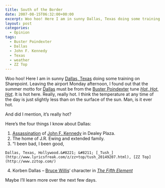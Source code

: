 ```yaml
---
title: South of the Border
date: 2007-08-15T06:32:00+00:00
excerpt: Woo hoo! Here I am in sunny Dallas, Texas doing some training on Sharepoint. Leaving the airport Monday afternoon, I
layout: post
categories:
  - Opinion
tags:
  - Buster Poindexter
  - Dallas
  - John F. Kennedy
  - Texas
  - weather
  - ZZ Top
---
```

Woo hoo! Here I am in sunny [Dallas, Texas](http://www.dallascityhall.com/) doing some training on Sharepoint. Leaving the airport Monday afternoon, I found out that the summer motto for [Dallas](http://www.dallascityhall.com/) must be from the [Buster Poindexter](http://en.wikipedia.org/wiki/David_Johansen) tune _[Hot, Hot, Hot](http://en.wikipedia.org/wiki/Hot_Hot_Hot_%28Arrow%29)_. It is hot here. Really, really hot. I think the temperature at any time of the day is just slightly less than on the surface of the sun. Man, is it ever hot.

And did I mention, it&#8217;s really hot?

Here&#8217;s the four things I know about Dallas:

  1. [Assassination](http://en.wikipedia.org/wiki/John_F._Kennedy_assassination) of [John F. Kennedy](http://en.wikipedia.org/wiki/John_F._Kennedy) in Dealey Plaza.
  2. The home of J.R. Ewing and extended family.
  3. &#8220;I been bad, I been good,
  
    Dallas, Texas, Hollywood.&#8221; &#8211; [_Tush_](http://www.lyricsfreak.com/z/zz+top/tush_20149207.html), [ZZ Top](http://www.zztop.com/)
  4. Korben Dallas &#8211; [Bruce Willis](http://www.imdb.com/name/nm0000246/)&#8216; character in _[The Fifth Element](http://www.imdb.com/title/tt0119116/)_

Maybe I&#8217;ll learn more over the next few days.